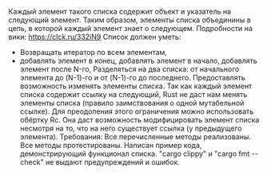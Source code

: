 Каждый элемент такого списка содержит объект и указатель на следующий элемент. Таким образом, элементы списка объединины в цепь, в которой каждый элемент знает о следующем.
Подробности на вики: https://clck.ru/332iN9
Список должен уметь:

- Возвращать итератор по всем элементам, 
- добавлять элемент в конец,
добавлять элемент в начало,
добавлять элемент после N-го,
Разделяться на два списка: от начального элемента до (N-1)-го и от (N-1)-го до последнего.
Предоставлять возможность изменять элементы списка.
Так как каждый элемент списка содержит ссылку на следующий, Rust не даст нам менять элементы списка (правило заимствования о одной мутабельной ссылке). Для преодоления этого ограничения можно использовать обёртку Rc<RefCell>. Она даст возможность модифицировать элемент списка несмотря на то, что на него существует ссылка (у предыдущего элемента).
Требования:
Все перечисленные методы реализованы.
Все методы протестированы.
Написан пример кода, демонстрирующий функционал списка.
"cargo clippy" и "cargo fmt --check" не выдают предупреждений и ошибок.